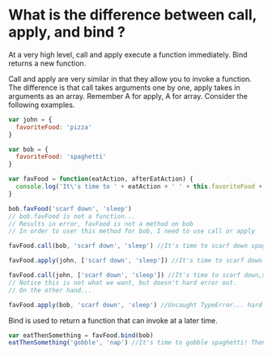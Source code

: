 
# What is the difference between call, apply, and bind ?

At a very high level, call and apply execute a function immediately. Bind returns a new function. 

Call and apply are very similar in that they allow you to invoke a function. The difference is that call takes arguments one by one, apply takes in arguments as an array. Remember A for apply, A for array. Consider the following examples.

```javascript
var john = {
  favoriteFood: 'pizza'
}

var bob = {
  favoriteFood: 'spaghetti'
}

var favFood = function(eatAction, afterEatAction) {
  console.log('It\'s time to ' + eatAction + ' ' + this.favoriteFood + '! Then ' + afterEatAction + '.')
}

bob.favFood('scarf down', 'sleep')
// bob.favFood is not a function...
// Results in error, favFood is not a method on bob
// In order to user this method for bob, I need to use call or apply

favFood.call(bob, 'scarf down', 'sleep') //It's time to scarf down spaghetti! Then sleep.

favFood.apply(john, ['scarf down', 'sleep']) //It's time to scarf down pizza! Then sleep.

favFood.call(john, ['scarf down', 'sleep']) //It's time to scarf down,sleep pizza! Then undefined.
// Notice this is not what we want, but doesn't hard error out.
// On the other hand...

favFood.apply(bob, 'scarf down', 'sleep') //Uncaught TypeError... hard error
```

Bind is used to return a function that can invoke at a later time.

```javascript
var eatThenSomething = favFood.bind(bob)
eatThenSomething('gobble', 'nap') //It's time to gobble spaghetti! Then nap.
```


